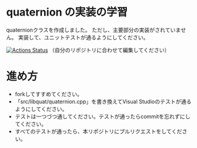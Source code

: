 ﻿# quaternion の実装の学習

quaternionクラスを作成しました。
ただし、主要部分の実装がされていません。
実装して、ユニットテストが通るようにしてください。

[![Actions Status](https://github.com/tpu-game/quaternion_study/workflows/c-cpp/badge.svg)](https://github.com/tpu-game/quaternion_study/actions)
（自分のリポジトリに合わせて編集してください）

# 進め方
* forkしてすすめてください。
* 「src/libquat/quaternion.cpp」を書き換えてVisual Studioのテストが通るようにしてください。
* テストは一つづつ通してください。テストが通ったらcommitを忘れずにしてください。
* すべてのテストが通ったら、本リポジトリにプルリクエストをしてください。
